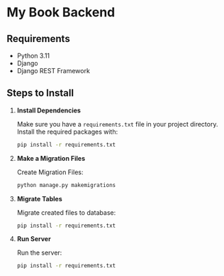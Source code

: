 # My Book Backend

## Requirements
- Python 3.11
- Django
- Django REST Framework

## Steps to Install

1. **Install Dependencies**

   Make sure you have a `requirements.txt` file in your project directory. Install the required packages with:
   ```bash
   pip install -r requirements.txt
   
2. **Make a Migration Files**

   Create Migration Files:
   ```bash
   python manage.py makemigrations
   
3. **Migrate Tables**

   Migrate created files to database:
   ```bash
   pip install -r requirements.txt
   
4. **Run Server**

   Run the server:
   ```bash
   pip install -r requirements.txt